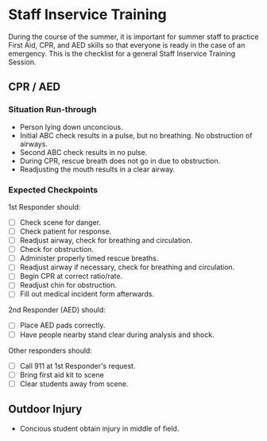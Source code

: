 # Staff Inservice Training

During the course of the summer, it is important for summer staff to practice First Aid, CPR, and AED
skills so that everyone is ready in the case of an emergency. This is the checklist for a general
Staff Inservice Training Session.

## CPR / AED

### Situation Run-through

- Person lying down unconcious.
- Initial ABC check results in a pulse, but no breathing. No obstruction of airways.
- Second ABC check results in no pulse.
- During CPR, rescue breath does not go in due to obstruction.
- Readjusting the mouth results in a clear airway.

### Expected Checkpoints

1st Responder should:

- [ ] Check scene for danger.
- [ ] Check patient for response.
- [ ] Readjust airway, check for breathing and circulation.
- [ ] Check for obstruction.
- [ ] Administer properly timed rescue breaths.
- [ ] Readjust airway if necessary, check for breathing and circulation.
- [ ] Begin CPR at correct ratio/rate.
- [ ] Readjust chin for obstruction.
- [ ] Fill out medical incident form afterwards.

2nd Responder (AED) should:

- [ ] Place AED pads correctly.
- [ ] Have people nearby stand clear during analysis and shock.

Other responders should: 

- [ ] Call 911 at 1st Responder's request.
- [ ] Bring first aid kit to scene
- [ ] Clear students away from scene.

## Outdoor Injury

- Concious student obtain injury in middle of field.
